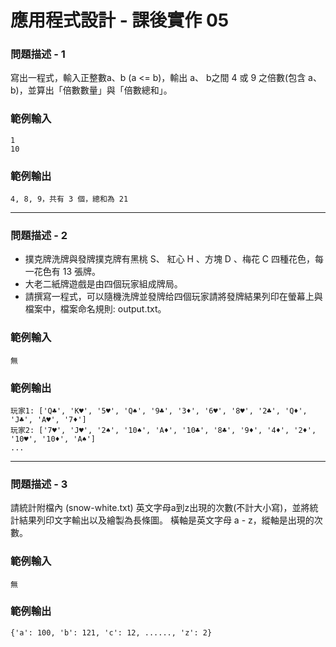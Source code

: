 # 應用程式設計 - 課後實作 05

### 問題描述 - 1
寫出一程式，輸入正整數a、b (a <= b)，輸出 a、 b之間 4 或 9 之倍數(包含 a、b)，並算出「倍數數量」與「倍數總和」。

### 範例輸入
```
1
10
```
### 範例輸出
```
4, 8, 9，共有 3 個，總和為 21
```
---
### 問題描述 - 2
- 撲克牌洗牌與發牌撲克牌有黑桃 S、 紅心 H 、方塊 D 、梅花 C 四種花色，每一花色有 13 張牌。
- 大老二紙牌遊戲是由四個玩家組成牌局。
- 請撰寫一程式，可以隨機洗牌並發牌给四個玩家請將發牌結果列印在螢幕上與檔案中，檔案命名規則: output.txt。
### 範例輸入
```
無
```
### 範例輸出
```
﻿玩家1: ['Q♣', 'K♥', '5♥', 'Q♠', '9♣', '3♦', '6♥', '8♥', '2♣', 'Q♦', 'J♣', 'A♥', '7♦']
玩家2: ['7♥', 'J♥', '2♠', '10♠', 'A♦', '10♣', '8♣', '9♦', '4♦', '2♦', '10♥', '10♦', 'A♠']
...
```
---
### 問題描述 - 3
請統計附檔內 (snow-white.txt) 英文字母a到z出現的次數(不計大小寫)，並將統計結果列印文字輸出以及繪製為長條圖。 橫軸是英文字母 a - z，縱軸是出現的次數。
### 範例輸入
```
無
```
### 範例輸出
```
{'a': 100, 'b': 121, 'c': 12, ......, 'z': 2}
```